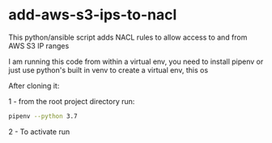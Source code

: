 # add-aws-s3-ips-to-nacl
This python/ansible script adds NACL rules to allow access to and from AWS S3 IP ranges

I am running this code from within a virtual env, you need to install pipenv or just use python's built in venv to create a virtual env, this os 

After cloning it:

1 - from the root project directory run:

```bash
pipenv --python 3.7
```

2 - To activate run
